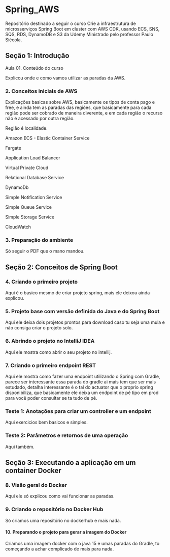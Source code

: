 # Spring_AWS

Repositório destinado a seguir o curso Crie a infraestrutura de microsserviços Spring Boot em cluster com AWS CDK, usando ECS, SNS, SQS, RDS, DynamoDB e S3 da Udemy Ministrado pelo professor Paulo Siécola.

## Seção 1: Introdução

Aula 01. Conteúdo do curso

Explicou onde e como vamos utilizar as paradas da AWS.

### 2. Conceitos iniciais de AWS

Explicações basicas sobre AWS, basicamente os tipos de conta pago e free, e ainda tem as paradas das regiões, que basicamente para cada região pode ser cobrado de maneira diverente, e em cada região o recurso não é acessado por outra região.

Região é localidade.

Amazon ECS - Elastic Container Service

Fargate

Application Load Balancer

Virtual Private Cloud

Relational Database Service

DynamoDb

Simple Notification Service

Simple Queue Service

Simple Storage Service

CloudWatch

### 3. Preparação do ambiente

Só seguir o PDF que o mano mandou.

## Seção 2: Conceitos de Spring Boot

### 4. Criando o primeiro projeto

Aqui é o basico mesmo de criar projeto spring, mais ele deixou ainda explicou.

### 5. Projeto base com versão definida do Java e do Spring Boot

Aqui ele deixa dois projetos prontos para download caso tu seja uma mula e não consiga criar o projeto solo.

### 6. Abrindo o projeto no IntelliJ IDEA

Aqui ele mostra como abrir o seu projeto no intellij.

### 7. Criando o primeiro endpoint REST

Aqui ele mostra como fazer uma endpoint utilizando o Spring com Gradle, parece ser interessante essa parada do gradle ai mais tem que ser mais estudado, detalha interessante é o tal do actuator que o proprio spring disponibiliza, que basicamente ele deixa um endpoint de pé tipo em prod para você poder consultar se ta tudo de pé.

### Teste 1: Anotações para criar um controller e um endpoint

Aqui exercicios bem basicos e simples.

### Teste 2: Parâmetros e retornos de uma operação

Aqui também.

## Seção 3: Executando a aplicação em um container Docker

### 8. Visão geral do Docker

Aqui ele só explicou como vai funcionar as paradas.

### 9. Criando o repositório no Docker Hub

Só criamos uma repositório no dockerhub e mais nada.

#### 10. Preparando o projeto para gerar a imagem do Docker

Criamos uma imagem docker com o java 15 e umas paradas do Gradle, to começando a achar complicado de mais para nada.
